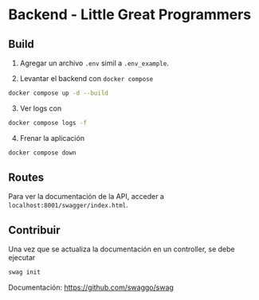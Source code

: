 # Backend - Little Great Programmers

## Build
1. Agregar un archivo `.env` simil a `.env_example`.

2. Levantar el backend con `docker compose`

```bash
docker compose up -d --build
```
3. Ver logs con

```bash
docker compose logs -f
```
4. Frenar la aplicación
```bash
docker compose down
```

## Routes

Para ver la documentación de la API, acceder a `localhost:8001/swagger/index.html`.

## Contribuir

Una vez que se actualiza la documentación en un controller, se debe ejecutar 

```bash
swag init
```

Documentación: https://github.com/swaggo/swag